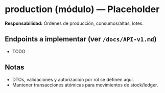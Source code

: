 # production (módulo) — Placeholder
**Responsabilidad:** Órdenes de producción, consumos/altas, lotes.

## Endpoints a implementar (ver `/docs/API-v1.md`)
- TODO

## Notas
- DTOs, validaciones y autorización por rol se definen aquí.
- Mantener transacciones atómicas para movimientos de stock/ledger.

